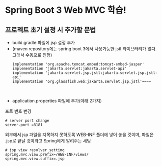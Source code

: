 # Spring Boot 3 Web MVC 학습!

## 프로젝트 초기 설정 시 추가할 문법
- build.gradle 파일에 jsp 설정 추가
- (maven repository에는 spring boot 3에서 사용가능한 jstl 라이브러리가 없다. 그래서 수동으로 진행)
  ```
  implementation 'org.apache.tomcat.embed:tomcat-embed-jasper'
  implementation 'jakarta.servlet:jakarta.servlet-api'
  implementation 'jakarta.servlet.jsp.jstl:jakarta.servlet.jsp.jstl-api'
  implementation 'org.glassfish.web:jakarta.servlet.jsp.jstl'~~~~
  ```
  
<br>

- application.properties 파일에 추가(아래 2가지)

포트 번호 변경
```
# server port change
server.port =8181
```
외부에서 jsp 파일을 지목하지 못하도록 WEB-INF 폴더에 넣어 놓을 것이며, 파일은 .jsp로 끝날 것이라고 Spring에게 알려주는 세팅
```
# jsp view resolver setting
spring.mvc.view.prefix=/WEB-INF/views/
spring.mvc.view.suffix=.jsp
```
